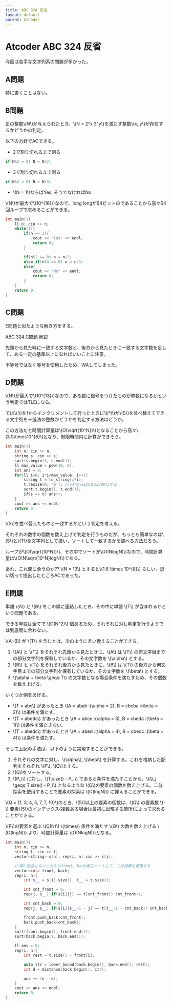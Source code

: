 ```yaml
---
title: ABC 324 反省
layout: default
parent: AtCoder
---
```

<script type="text/javascript" id="MathJax-script" async src="https://cdn.jsdelivr.net/npm/mathjax@3/es5/tex-chtml.js"></script>

# Atcoder ABC 324 反省
今回は苦手な文字列系の問題が多かった。

## A問題
特に書くことはない。

## B問題
正の整数\\(N\\)が与えられたとき、\\(N = 2^x 3^y\\)を満たす整数\\(x, y\\)が存在するかどうかの判定。

以下の方針でACできる。

- 2で割り切れるまで割る
```cpp
if(N%2 = 0) N = N/2;
```
- 3で割り切れるまで割る
```cpp
if(N%3 = 0) N = N/3;
```
- \\(N = 1\\)ならばYes, そうでなければNo

\\(N\\)が最大で\\(10^{18}\\)なので、long longが64ビットのであることから高々64回ループで求めることができる。

```cpp
int main(){
    ll n; cin >> n;
    while(1){
        if(n == 1){
            cout << "Yes" << endl;
            return 0;
        }

        if(n%2 == 0) n = n/2;
        else if(n%3 == 0) n = n/3;
        else{
            cout << "No" << endl;
            return 0;
        }
    }
    return 0;
}
```

## C問題
E問題と似たような解き方をする。

<a href="https://atcoder.jp/contests/abc324/editorial/7411" target="_blank">ABC 324 C問題 解説</a>

先頭から見た時に一致する文字数と、後方から見たときに一致する文字数を足して、ある一定の基準以上になればいいことに注意。

不等号ではなく等号を使用したため、WAしてしまった。

## D問題
\\(N\\)が最大で\\(10^{13}\\)なので、ある数に根号をつけたものが整数になるかという判定ではTLEになる。

では\\(i\\)を1からインクリメントして行ったときに\\(i*i\\)が\\(S\\)を並べ替えてできる文字列を十進法の整数かどうかを判定する方法はどうか。

この方法だと時間計算量は\\(O(\sqrt{10^N})\\)となることから高々\\(3.0\times10^{6}\\)となり、制限時間内に計算ができそう。

```cpp
int main(){
    int n; cin >> n;
    string s; cin >> s;
    sort(s.begin(), s.end());
    ll max_value = pow(10, n);
    int ans = 0;
    for(ll i=0; i*i<max_value; i++){
        string t = to_string(i*i);
        t.resize(n, '0'); //5桁なら123を12300にする
        sort(t.begin(), t.end());
        if(s == t) ans++;
    }
    cout << ans << endl;
    return 0;
}
```

\\(S\\)を並べ替えたものと一致するかという判定を考える。

それぞれの数字の個数を数え上げて判定を行うものだが、もっとも簡単なのは\\(S\\)と\\(T\\)を文字列として扱い、ソートして一致するかを調べる方法だろう。

ループが\\(O(\sqrt{10^N})\\)、その中でソートが\\(O(NlogN)\\)なので、時間計算量は\\(O(N\sqrt{10^N}logN)\\)である。

あれ、これ間に合うのか?? \\(N = 13\\) とすると\\(1.6 \times 10^{8}\\) らしい。思い切って提出したところACであった。

## E問題
単語 \\(A\\) と \\(B\\) をこの順に連結したとき、その中に単語 \\(T\\) が含まれるかという問題である。

できる単語は全てで \\(O(N^2)\\) 個あるため、それぞれに対し判定を行うようでは到底間に合わない。

\\(A+B\\) が \\(T\\) を含むとは、次のように言い換えることができる。

1. \\(A\\) と \\(T\\) をそれぞれ先頭から見たときに、\\(A\\) は \\(T\\) の何文字目までの部分文字列を保有しているか、その文字数を \\(\alpha\\) とする。
2. \\(B\\) と \\(T\\) をそれぞれ後方から見たときに、\\(B\\) は \\(T\\) の後方から何文字目までの部分文字列を保有しているか、その文字数を \\(\beta\\) とする。
3. \\(\alpha + \beta \geqq T\\) の文字数となる場合条件を満たすため、その個数を数え上げる。

いくつか例をあげる。
- \\(T = abc\\) があったとき \\(A = abab \:(\alpha = 2), B = cbcba \:(\beta = 2)\\) は条件を満たす。
- \\(T = abedc\\) があったとき \\(A = abce \:(\alpha = 3), B = cbeda \:(\beta = 1)\\) は条件を満たさない。
- \\(T = abedc\\) があったとき \\(A = abed \:(\alpha = 4), B = cbedc \:(\beta = 4)\\) は条件を満たす。

そして上記の手法は、以下のように実現することができる。

1. それぞれの文字に対し、\\(\alpha\\), \\(\beta\\) を計算する。これを格納した配列をそれぞれ \\(P\\), \\(Q\\)とする。
2. \\(Q\\)をソートする。
3. \\(P_i\\) に対し、\\(T.size() - P_i\\) であると条件を満たすことから、\\(Q_j \geqq T.size() - P_i\\) となるような \\(Q\\)の要素の個数を数え上げる。二分探索を使用することで要素の探索は \\(O(logN)\\) に抑えることができる。

\\(Q = \{1, 3, 4, 5, 7, 7, 10\}\\)のとき、\\(5\\)以上の要素の個数は、\\(Q\\) の要素数 \\(- \\) 要素\\(5\\)のインデックス(複数ある場合は最初に出現する箇所)によって求めることができる。

\\(P\\)の要素を選ぶ \\(O(N)\\) \\(\times\\) 条件を満たす \\(Q\\) の数を数え上げる \\(O(logN)\\) より、時間計算量は \\(O(NlogN)\\)となる。

```cpp
int main(){
    int n; cin >> n;
    string t; cin >> t;
    vector<string> s(n); rep(i, n) cin >> s[i];

    //順に依存しないことからfront, back両方ソートして、二分探索を使用する
    vector<int> front, back;
    rep(i, n){
        int s__ = s[i].size(), t__ = t.size();

        int cnt_front = 0;
        rep(j, s__) if(s[i][j] == t[cnt_front]) cnt_front++;

        int cnt_back = 0;
        rep(j, s__) if(s[i][s__-1 - j] == t[t__-1 - cnt_back]) cnt_back++;

        front.push_back(cnt_front);
        back.push_back(cnt_back);
    }
    sort(front.begin(), front.end());
    sort(back.begin(), back.end());

    ll ans = 0;
    rep(i, n){
        int rest = t.size() - front[i];

        auto itr = lower_bound(back.begin(), back.end(), rest);
        int d = distance(back.begin(), itr); 

        ans += (n - d);
    }
    cout << ans << endl;
    return 0;
}
```